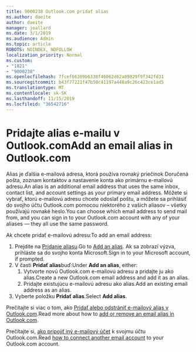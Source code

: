 ```yaml
---
title: 9000238 Outlook.com pridať alias
ms.author: daeite
author: daeite
manager: joallard
ms.date: 3/1/2019
ms.audience: Admin
ms.topic: article
ROBOTS: NOINDEX, NOFOLLOW
localization_priority: Normal
ms.custom:
- "1821"
- "9000238"
ms.openlocfilehash: 7fcef66309b6330f46062d62a89829f9f342fd31
ms.sourcegitcommit: b43f77221f47b50c41197a448a9c26c423ce1ad5
ms.translationtype: MT
ms.contentlocale: sk-SK
ms.lasthandoff: 11/15/2019
ms.locfileid: "36542716"
---
```

# <a name="add-an-email-alias-in-outlookcom"></a><span data-ttu-id="14d66-102">Pridajte alias e-mailu v Outlook.com</span><span class="sxs-lookup"><span data-stu-id="14d66-102">Add an email alias in Outlook.com</span></span>

<span data-ttu-id="14d66-103">Alias je ďalšia e-mailová adresa, ktorá používa rovnaký priečinok Doručená pošta, zoznam kontaktov a nastavenie konta ako primárnu e-mailovú adresu.</span><span class="sxs-lookup"><span data-stu-id="14d66-103">An alias is an additional email address that uses the same inbox, contact list, and account settings as your primary email address.</span></span> <span data-ttu-id="14d66-104">Môžete si vybrať, ktorú e-mailovú adresu chcete odoslať poštu, a môžete sa prihlásiť do svojho účtu Outlook.com pomocou niektorého z vašich aliasov – všetky používajú rovnaké heslo.</span><span class="sxs-lookup"><span data-stu-id="14d66-104">You can choose which email address to send mail from, and you can sign in to your Outlook.com account with any of your aliases — they all use the same password.</span></span>

<span data-ttu-id="14d66-105">Ak chcete pridať e-mailovú adresu:</span><span class="sxs-lookup"><span data-stu-id="14d66-105">To add an email address:</span></span>

1. <span data-ttu-id="14d66-106">Prejdite na [Pridanie aliasu](https://go.microsoft.com/fwlink/p/?linkid=864833).</span><span class="sxs-lookup"><span data-stu-id="14d66-106">Go to [Add an alias](https://go.microsoft.com/fwlink/p/?linkid=864833).</span></span> <span data-ttu-id="14d66-107">Ak sa zobrazí výzva, prihláste sa do svojho konta Microsoft.</span><span class="sxs-lookup"><span data-stu-id="14d66-107">Sign in to your Microsoft account, if prompted.</span></span>
2. <span data-ttu-id="14d66-108">V časti **Pridať alias**buď:</span><span class="sxs-lookup"><span data-stu-id="14d66-108">Under **Add an alias**, either:</span></span>
    1. <span data-ttu-id="14d66-109">Vytvorte novú Outlook.com e-mailovú adresu a pridajte ju ako alias.</span><span class="sxs-lookup"><span data-stu-id="14d66-109">Create a new Outlook.com email address and add it as an alias.</span></span>
    2. <span data-ttu-id="14d66-110">Pridajte existujúcu e-mailovú adresu ako alias.</span><span class="sxs-lookup"><span data-stu-id="14d66-110">Add an existing email address as an alias.</span></span>
3. <span data-ttu-id="14d66-111">Vyberte položku **Pridať alias**.</span><span class="sxs-lookup"><span data-stu-id="14d66-111">Select **Add alias**.</span></span>

<span data-ttu-id="14d66-112">Prečítajte si viac o tom, ako [Pridať alebo odstrániť e-mailový alias v Outlook.com](https://support.office.com/article/459b1989-356d-40fa-a689-8f285b13f1f2?wt.mc_id=Office_Outlook_com_Alchemy).</span><span class="sxs-lookup"><span data-stu-id="14d66-112">Read more about how to [add or remove an email alias in Outlook.com](https://support.office.com/article/459b1989-356d-40fa-a689-8f285b13f1f2?wt.mc_id=Office_Outlook_com_Alchemy).</span></span>  

<span data-ttu-id="14d66-113">Prečítajte si, [ako pripojiť iný e-mailový účet](https://support.office.com/article/c5224df4-5885-4e79-91ba-523aa743f0ba?wt.mc_id=Office_Outlook_com_Alchemy) k svojmu účtu Outlook.com.</span><span class="sxs-lookup"><span data-stu-id="14d66-113">Read [how to connect another email account](https://support.office.com/article/c5224df4-5885-4e79-91ba-523aa743f0ba?wt.mc_id=Office_Outlook_com_Alchemy) to your Outlook.com account.</span></span>
